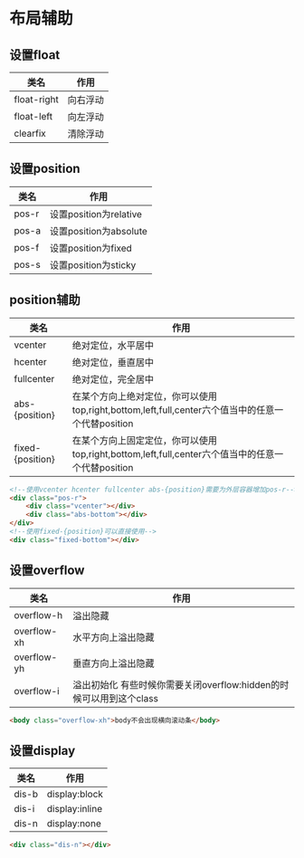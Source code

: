 # 布局辅助
## 设置float


| 类名        | 作用     |
| ----------- | -------- |
| float-right | 向右浮动 |
| float-left  | 向左浮动 |
| clearfix    | 清除浮动 |



## 设置position
| 类名 | 作用 |
| ---- | ---- |
|pos-r      | 设置position为relative |
|pos-a      | 设置position为absolute |
|pos-f      | 设置position为fixed |
|pos-s      | 设置position为sticky |

## position辅助

|   类名   |   作用   |
| ---- | ---- |
|vcenter|绝对定位，水平居中|
|hcenter|绝对定位，垂直居中|
|fullcenter|绝对定位，完全居中|
|abs-{position}|在某个方向上绝对定位，你可以使用top,right,bottom,left,full,center六个值当中的任意一个代替position|
|fixed-{position}|在某个方向上固定定位，你可以使用top,right,bottom,left,full,center六个值当中的任意一个代替position|
```html
<!--使用vcenter hcenter fullcenter abs-{position}需要为外层容器增加pos-r-->
<div class="pos-r">
    <div class="vcenter"></div>
    <div class="abs-bottom"></div>
</div>
<!--使用fixed-{position}可以直接使用-->
<div class="fixed-bottom"></div>

```
<Cyan-Position></Cyan-Position>
## 设置overflow
|   类名   |   作用   |
| ---- | ---- |
|overflow-h|溢出隐藏|
|overflow-xh|水平方向上溢出隐藏|
|overflow-yh|垂直方向上溢出隐藏|
|overflow-i|溢出初始化 有些时候你需要关闭overflow:hidden的时候可以用到这个class|
```html
<body class="overflow-xh">body不会出现横向滚动条</body>
```
## 设置display
|   类名   |   作用   |
| ---- | ---- |
|dis-b|display:block|
|dis-i|display:inline|
|dis-n|display:none|
```html
<div class="dis-n"></div>
```